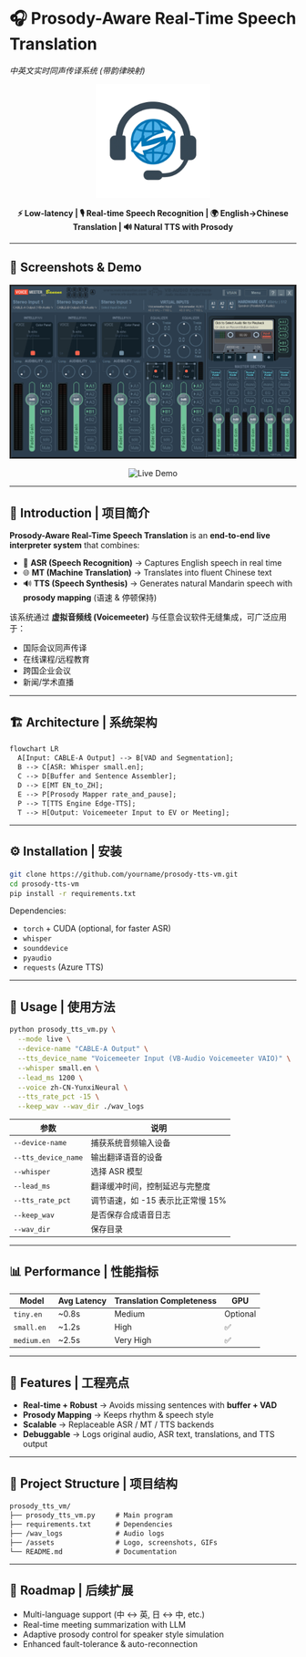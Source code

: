 # 🎧 Prosody-Aware Real-Time Speech Translation

*中英文实时同声传译系统 (带韵律映射)*

<p align="center">
  <img src="assets/logo.png" alt="Project Logo" width="200"/>
</p>

<p align="center">
  <b>⚡ Low-latency | 🎙 Real-time Speech Recognition | 🌍 English→Chinese Translation | 🔊 Natural TTS with Prosody</b>
</p>

---

## 📸 Screenshots & Demo

<p align="center">
  <img src="assets/voicemeeter.png" alt="System Screenshot" width="600"/>
</p>

<p align="center">
  <img src="assets/demo.gif" alt="Live Demo" width="600"/>
</p>

---

## 🚀 Introduction | 项目简介

**Prosody-Aware Real-Time Speech Translation** is an **end-to-end live interpreter system** that combines:

* 🎤 **ASR (Speech Recognition)** → Captures English speech in real time
* 🌐 **MT (Machine Translation)** → Translates into fluent Chinese text
* 🔊 **TTS (Speech Synthesis)** → Generates natural Mandarin speech with **prosody mapping** (语速 & 停顿保持)

该系统通过 **虚拟音频线 (Voicemeeter)** 与任意会议软件无缝集成，可广泛应用于：

* 国际会议同声传译
* 在线课程/远程教育
* 跨国企业会议
* 新闻/学术直播

---

## 🏗 Architecture | 系统架构

```mermaid
flowchart LR
  A[Input: CABLE-A Output] --> B[VAD and Segmentation];
  B --> C[ASR: Whisper small.en];
  C --> D[Buffer and Sentence Assembler];
  D --> E[MT EN_to_ZH];
  E --> P[Prosody Mapper rate_and_pause];
  P --> T[TTS Engine Edge-TTS];
  T --> H[Output: Voicemeeter Input to EV or Meeting];
```

---

## ⚙️ Installation | 安装

```bash
git clone https://github.com/yourname/prosody-tts-vm.git
cd prosody-tts-vm
pip install -r requirements.txt
```

Dependencies:

* `torch` + CUDA (optional, for faster ASR)
* `whisper`
* `sounddevice`
* `pyaudio`
* `requests` (Azure TTS)

---

## 🎯 Usage | 使用方法

```bash
python prosody_tts_vm.py \
  --mode live \
  --device-name "CABLE-A Output" \
  --tts_device_name "Voicemeeter Input (VB-Audio Voicemeeter VAIO)" \
  --whisper small.en \
  --lead_ms 1200 \
  --voice zh-CN-YunxiNeural \
  --tts_rate_pct -15 \
  --keep_wav --wav_dir ./wav_logs
```

| 参数                  | 说明                    |
| ------------------- | --------------------- |
| `--device-name`     | 捕获系统音频输入设备            |
| `--tts_device_name` | 输出翻译语音的设备             |
| `--whisper`         | 选择 ASR 模型             |
| `--lead_ms`         | 翻译缓冲时间，控制延迟与完整度       |
| `--tts_rate_pct`    | 调节语速，如 -15 表示比正常慢 15% |
| `--keep_wav`        | 是否保存合成语音日志            |
| `--wav_dir`         | 保存目录                  |

---

## 📊 Performance | 性能指标

| Model       | Avg Latency | Translation Completeness | GPU      |
| ----------- | ----------- | ------------------------ | -------- |
| `tiny.en`   | \~0.8s      | Medium                   | Optional |
| `small.en`  | \~1.2s      | High                     | ✅        |
| `medium.en` | \~2.5s      | Very High                | ✅        |

---

## 🌟 Features | 工程亮点

* **Real-time + Robust** → Avoids missing sentences with **buffer + VAD**
* **Prosody Mapping** → Keeps rhythm & speech style
* **Scalable** → Replaceable ASR / MT / TTS backends
* **Debuggable** → Logs original audio, ASR text, translations, and TTS output

---

## 📂 Project Structure | 项目结构

```
prosody_tts_vm/
├── prosody_tts_vm.py     # Main program
├── requirements.txt      # Dependencies
├── /wav_logs             # Audio logs
├── /assets               # Logo, screenshots, GIFs
└── README.md             # Documentation
```

---

## 🔮 Roadmap | 后续扩展

* Multi-language support (中 ↔ 英, 日 ↔ 中, etc.)
* Real-time meeting summarization with LLM
* Adaptive prosody control for speaker style simulation
* Enhanced fault-tolerance & auto-reconnection



